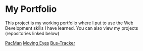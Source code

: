 # My Portfolio

<p> This project is my working portfolio where I put to use the Web Development skills I have learned. You can also view my projects (repositories linked below)</p>
<a href="https://bhavi-p.github.io/PacMan/">PacMan</a>
<a href="https://bhavi-p.github.io/MovingEyes/">Moving Eyes</a>
<a href="https://bhavi-p.github.io/Bus-Tracker/">Bus-Tracker</a>

